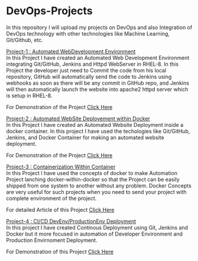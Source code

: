 # DevOps-Projects
In this repository I will upload my projects on DevOps and also Integration of DevOps technology with other technologies like Machine Learning, Git/Github, etc.<br>

<a href="https://github.com/Abhinav-26/DevOps-Integration/tree/master/DevOps%20Project-1">Project-1 : Automated WebDevelopment Environment</a><br>
In this Project I have created an Automated Web Development Environment integrating Git/GitHub, Jenkins and Httpd WebServer in RHEL-8. In this Project the developer just need to Commit the code from his local repository, GitHub will automatically send the code to Jenkins using webhooks as soon as there will be any commit in GitHub repo, and Jenkins will then automatically launch the website into apache2 httpd server which is setup in RHEL-8.<br>

For Demonstration of the Project <a href="https://www.youtube.com/watch?v=CRvzphqTtU4&t=49s">Click Here</a><br>

<a href="https://github.com/Abhinav-26/DevOps-Integration/tree/master/DevOps%20Project-2">Project-2 : Automated WebSite Deployement within Docker</a><br>
In this Project I have created an Automated Website Deployment inside a docker container. In this project I have used the techologies like Git/GitHub, Jenkins, and Docker Container for making an automated website deployment.<br>

For Demonstration of the Project <a href="https://www.linkedin.com/posts/abhinavdubey26_dockers-dockerimage-automation-activity-6668859867073273856-P6D2">Click Here</a><br>

<a href="https://github.com/Abhinav-26/DevOps-Integration/tree/master/DevOps%20Project-3">Project-3 : Containerization Within Container</a><br>
In this Project I have used the concepts of docker to make Automation Project lanching docker-within-docker so that the Project can be easily shipped from one system to another without any problem. Docker Concepts are very useful for such projects when you need to send your project with complete environment of the project.<br>

For detailed Article of this Project <a href="https://emagazine26.blogspot.com/2020/05/containerization-within-container.html">Click Here</a>

<a href="https://github.com/Abhinav-26/DevOps-Integration/tree/master/DevOps%20Project-4">Project-4 : CI/CD DevEnv/ProductionEnv Deployment</a><br>
In this project I have created Continous Deployment using Git, Jenkins and Docker but it more focused in automation of Developer Environment and Production Envirnoment Deployment. <br>

For Demonstration of this Project <a href="https://www.youtube.com/watch?v=IJAjCQeu_q8">Click Here</a>

